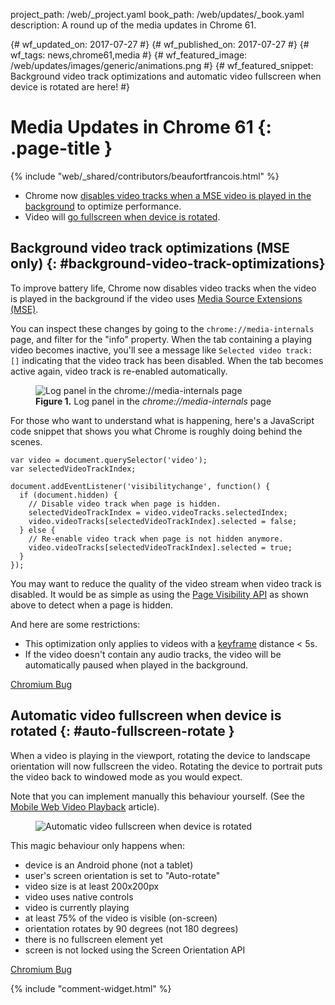 project_path: /web/_project.yaml
book_path: /web/updates/_book.yaml
description: A round up of the media updates in Chrome 61.

{# wf_updated_on: 2017-07-27 #}
{# wf_published_on: 2017-07-27 #}
{# wf_tags: news,chrome61,media #}
{# wf_featured_image: /web/updates/images/generic/animations.png #}
{# wf_featured_snippet: Background video track optimizations and automatic video fullscreen when device is rotated are here! #}

# Media Updates in Chrome 61 {: .page-title }

{% include "web/_shared/contributors/beaufortfrancois.html" %}

- Chrome now [disables video tracks when a MSE video is played in the
  background](#background-video-track-optimizations) to optimize performance.
- Video will [go fullscreen when device is rotated](#auto-fullscreen-rotate).

## Background video track optimizations (MSE only) {: #background-video-track-optimizations}

To improve battery life, Chrome now disables video tracks when the video is
played in the background if the video uses [Media Source Extensions (MSE)].

You can inspect these changes by going to the `chrome://media-internals` page,
and filter for the "info" property. When the tab containing a playing video
becomes inactive, you'll see a message like `Selected video track: []`
indicating that the video track has been disabled. When the tab becomes active
again, video track is re-enabled automatically.

<figure>
  <img src="/web/updates/images/2017/07/media-internals.png"
       alt="Log panel in the chrome://media-internals page">
  <figcaption>
    <b>Figure 1.</b>
    Log panel in the <i>chrome://media-internals</i> page
  </figcaption>
</figure>

For those who want to understand what is happening, here's a JavaScript code
snippet that shows you what Chrome is roughly doing behind the scenes.

    var video = document.querySelector('video');
    var selectedVideoTrackIndex;

    document.addEventListener('visibilitychange', function() {
      if (document.hidden) {
        // Disable video track when page is hidden.
        selectedVideoTrackIndex = video.videoTracks.selectedIndex;
        video.videoTracks[selectedVideoTrackIndex].selected = false;
      } else {
        // Re-enable video track when page is not hidden anymore.
        video.videoTracks[selectedVideoTrackIndex].selected = true;
      }
    });

You may want to reduce the quality of the video stream when video track is
disabled. It would be as simple as using the [Page Visibility API] as shown
above to detect when a page is hidden.

And here are some restrictions:

- This optimization only applies to videos with a [keyframe] distance < 5s.
- If the video doesn't contain any audio tracks, the video will be
  automatically paused when played in the background.

[Chromium Bug](https://bugs.chromium.org/p/chromium/issues/detail?id=663999)

## Automatic video fullscreen when device is rotated {: #auto-fullscreen-rotate }

When a video is playing in the viewport, rotating the device to landscape
orientation will now fullscreen the video. Rotating the device to portrait puts
the video back to windowed mode as you would expect.

Note that you can implement manually this behaviour yourself. (See the [Mobile Web Video
Playback] article).

<figure>
  <img src="/web/updates/images/2017/07/auto-fullscreen-rotate.png"
       alt="Automatic video fullscreen when device is rotated">
</figure>

This magic behaviour only happens when:

- device is an Android phone (not a tablet)
- user's screen orientation is set to "Auto-rotate"
- video size is at least 200x200px
- video uses native controls
- video is currently playing
- at least 75% of the video is visible (on-screen)
- orientation rotates by 90 degrees (not 180 degrees)
- there is no fullscreen element yet
- screen is not locked using the Screen Orientation API

[Chromium Bug](https://bugs.chromium.org/p/chromium/issues/detail?id=713233)

{% include "comment-widget.html" %}

[Media Source Extensions (MSE)]: /web/fundamentals/media/mse/seamless-playback
[Page Visibility API]: https://www.w3.org/TR/page-visibility/
[keyframe]: https://en.wikipedia.org/wiki/Key_frame#Video_compression
[Mobile Web Video Playback]: /web/fundamentals/media/mobile-web-video-playback#fullscreen
